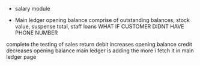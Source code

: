 - salary module

- Main ledger opening balance comprise of outstanding balances, stock value, suspense total, staff loans
  WHAT IF CUSTOMER DIDNT HAVE PHONE NUMBER

complete the testing of sales return
debit increases opening balance
credit decreases opening balance
main ledger is adding the more i fetch it in main ledger page
